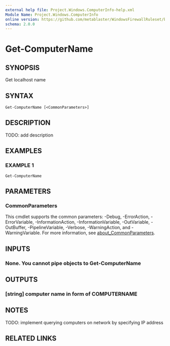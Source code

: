 ```yaml
---
external help file: Project.Windows.ComputerInfo-help.xml
Module Name: Project.Windows.ComputerInfo
online version: https://github.com/metablaster/WindowsFirewallRuleset/blob/master/Modules/Project.Windows.ComputerInfo/Help/en-US/Get-ComputerName.md
schema: 2.0.0
---
```


# Get-ComputerName

## SYNOPSIS

Get localhost name

## SYNTAX

```none
Get-ComputerName [<CommonParameters>]
```

## DESCRIPTION

TODO: add description

## EXAMPLES

### EXAMPLE 1

```none
Get-ComputerName
```

## PARAMETERS

### CommonParameters

This cmdlet supports the common parameters: -Debug, -ErrorAction, -ErrorVariable, -InformationAction, -InformationVariable, -OutVariable, -OutBuffer, -PipelineVariable, -Verbose, -WarningAction, and -WarningVariable. For more information, see [about_CommonParameters](http://go.microsoft.com/fwlink/?LinkID=113216).

## INPUTS

### None. You cannot pipe objects to Get-ComputerName

## OUTPUTS

### [string] computer name in form of COMPUTERNAME

## NOTES

TODO: implement querying computers on network by specifying IP address

## RELATED LINKS
